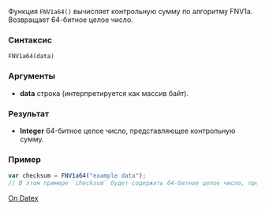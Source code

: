 Функция `FNV1a64()` вычисляет контрольную сумму по алгоритму FNV1a. Возвращает 64-битное целое число.

### Синтаксис
`FNV1a64(data)`

### Аргументы
- **data**
	строка (интерпретируется как массив байт).

### Результат
- **Integer**
	64-битное целое число, представляющее контрольную сумму.

### Пример
```js
var checksum = FNV1a64("example data");
// В этом примере `checksum` будет содержать 64-битное целое число, представляющее контрольную сумму строки `"example data"` по алгоритму FNV1a.
```

[On Datex](http://docs.datex.ru/article.htm?id=7172076235998782819)